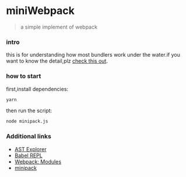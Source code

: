 # miniWebpack

> a simple implement of webpack 

### intro

this is for understanding how most bundlers work under the water.if you want to know the detail,plz [check this out](https://debugtheworldbot.github.io/2021/07/06/minipack/).

### how to start 

first,install dependencies:

```bash
yarn
```

then run the script:

```bash
node minipack.js
```

### Additional links
- [AST Explorer](https://astexplorer.net)
- [Babel REPL](https://babeljs.io/repl)
- [Webpack: Modules](https://webpack.js.org/concepts/modules)
- [minipack](https://github.com/ronami/minipack)

